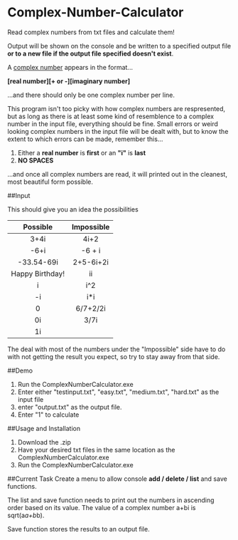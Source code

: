# Complex-Number-Calculator
Read complex numbers from txt files and calculate them!

Output will be shown on the console and be written to a specified output file 
**or to a new file if the output file specified doesn't exist**.

A [complex number](https://en.wikipedia.org/wiki/Complex_number) appears in the format...

**[real number][+ or -][imaginary number]**

...and there should only be one complex number per line.

This program isn't too picky with how complex numbers are respresented, but as long as there is at least some 
kind of resemblence to a complex number in the input file, everything should be fine. Small errors or weird looking 
complex numbers in the input file will be dealt with, but to know the extent to which errors can be made, remember this...

1. Either a **real number** is **first** or an **"i"** is **last**
2. **NO SPACES**

...and once all complex numbers are read, it will printed out in the cleanest, most beautiful form possible.

##Input

This should give you an idea the possibilities


| Possible       |     Impossible |
| :---:         | :---:         |
|     3+4i      | 4i+2 |
| -6+i          |  -6    +    i |
| -33.54-69i    |    2+5-6i+2i |
|Happy Birthday!|  ii     |
| i      |   i^2           |
|-i             |       i*i        |
| 0     |     6/7+2/2i    |       
|0i     |  3/7i  |
|1i|   |

The deal with most of the numbers under the "Impossible" side have to do with not getting the result you expect, 
so try to stay away from that side.

##Demo
1. Run the ComplexNumberCalculator.exe
2. Enter either "testinput.txt", "easy.txt", "medium.txt", "hard.txt" as the input file
3. enter "output.txt" as the output file.
4. Enter "1" to calculate

##Usage and Installation

1. Download the .zip 
2. Have your desired txt files in the same location as the ComplexNumberCalculator.exe
3. Run the ComplexNumberCalculator.exe

##Current Task
Create a menu to allow console **add / delete / list** and save functions.  

The list and save function needs to print out the numbers in ascending order based on its value. The value of a complex number a+bi is sqrt(a*a+b*b).

Save function stores the results to an output file.
